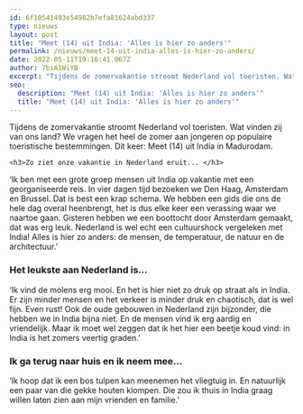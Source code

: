 ```yaml
---
id: 6f10541493e54982b7efa81624abd337
type: nieuws
layout: post
title: "Meet (14) uit India: 'Alles is hier zo anders'"
permalink: /nieuws/meet-14-uit-india-alles-is-hier-zo-anders/
date: 2022-05-11T19:16:41.067Z
author: 7biA1WiYB
excerpt: "Tijdens de zomervakantie stroomt Nederland vol toeristen. Wat vinden zij van ons land? We vragen het heel de zomer aan jongeren op populaire toeristische bestemmingen. Dit keer: Meet (14) uit India in Madurodam.  "
seo:
  description: "Meet (14) uit India: 'Alles is hier zo anders'"
  title: "Meet (14) uit India: 'Alles is hier zo anders'"
---
```

Tijdens de zomervakantie stroomt Nederland vol toeristen. Wat vinden zij van ons land? We vragen het heel de zomer aan jongeren op populaire toeristische bestemmingen. Dit keer: Meet (14) uit India in Madurodam.  

    <h3>Zo ziet onze vakantie in Nederland eruit... </h3>
<p>‘Ik ben met een grote groep mensen uit India op vakantie met een georganiseerde reis. In vier dagen tijd bezoeken we Den Haag, Amsterdam en Brussel. Dat is best een krap schema. We hebben een gids die ons de hele dag overal heenbrengt, het is dus elke keer een verassing waar we naartoe gaan. Gisteren hebben we een boottocht door Amsterdam gemaakt, dat was erg leuk. Nederland is wel echt een cultuurshock vergeleken met India! Alles is hier zo anders: de mensen, de temperatuur, de natuur en de architectuur.’</p>
<h3>Het leukste aan Nederland is...</h3>
<p>‘Ik vind de molens erg mooi. En het is hier niet zo druk op straat als in India. Er zijn minder mensen en het verkeer is minder druk en chaotisch, dat is wel fijn. Even rust! Ook de oude gebouwen in Nederland zijn bijzonder, die hebben we in India bijna niet. En de mensen vind ik erg aardig en vriendelijk. Maar ik moet wel zeggen dat ik het hier een beetje koud vind: in India is het zomers veertig graden.’</p>
<h3>Ik ga terug naar huis en ik neem mee...</h3>
<p>‘Ik hoop dat ik een bos tulpen kan meenemen het vliegtuig in. En natuurlijk een paar van die gekke houten klompen. Die zou ik thuis in India graag willen laten zien aan mijn vrienden en familie.’</p>  
